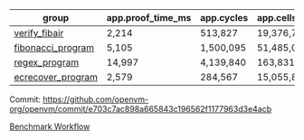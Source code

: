 | group | app.proof_time_ms | app.cycles | app.cells_used | leaf.proof_time_ms | leaf.cycles | leaf.cells_used |
| -- | -- | -- | -- | -- | -- | -- |
| [verify_fibair](https://github.com/openvm-org/openvm/blob/benchmark-results/benchmarks/verify_fibair-e703c7ac898a665843c196562f1177963d3e4acb.md) | 2,214 |  513,827 |  19,376,791 |- | - | - |
| [fibonacci_program](https://github.com/openvm-org/openvm/blob/benchmark-results/benchmarks/fibonacci-e703c7ac898a665843c196562f1177963d3e4acb.md) | 5,105 |  1,500,095 |  51,485,080 | 7,072 |  1,925,105 |  72,167,943 |
| [regex_program](https://github.com/openvm-org/openvm/blob/benchmark-results/benchmarks/regex-e703c7ac898a665843c196562f1177963d3e4acb.md) | 14,997 |  4,139,840 |  163,831,459 | 15,156 |  3,130,047 |  141,006,796 |
| [ecrecover_program](https://github.com/openvm-org/openvm/blob/benchmark-results/benchmarks/ecrecover-e703c7ac898a665843c196562f1177963d3e4acb.md) | 2,579 |  284,567 |  15,055,843 | 18,444 |  4,158,115 |  193,343,219 |


Commit: https://github.com/openvm-org/openvm/commit/e703c7ac898a665843c196562f1177963d3e4acb

[Benchmark Workflow](https://github.com/openvm-org/openvm/actions/runs/12972880623)
